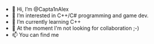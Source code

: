 - 👋 Hi, I’m @Capta1nAlex
- 👀 I’m interested in C++/C# programming and game dev.
- 🌱 I’m currently learning C++
- 💞️ At the moment I'm not looking for collaboration ;-)
- 📫 You can find me

<!---
Capta1nAlex/Capta1nAlex is a ✨ special ✨ repository because its `README.md` (this file) appears on your GitHub profile.
You can click the Preview link to take a look at your changes.
--->
